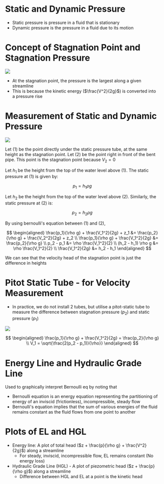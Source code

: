 # Static and Dynamic Pressure

- Static pressure is pressure in a fluid that is stationary
- Dynamic pressure is the pressure in a fluid due to its motion

# Concept of Stagnation Point and Stagnation Pressure

![](https://www.princeton.edu/~maelabs/hpt/mechanics/b123.gif)

- At the stagnation point, the pressure is the largest along a given streamline
- This is because the kinetic energy ($\frac{V^2}{2g}$) is converted into a pressure rise

# Measurement of Static and Dynamic Pressure

![](https://qph.fs.quoracdn.net/main-qimg-aec497bc6e744423149679f5a1d52f9f.webp)

Let $(1)$ be the point directly under the static pressure tube, at the same height as the stagnation point. Let $(2)$ be the point right in front of the bent pipe. This point is the stagnation point because $V_2 = 0$

Let $h_1$ be the height from the top of the water level above $(1)$. The static pressure at $(1)$ is given by:

$$
p_1 = h_1 \rho g
$$

Let $h_2$ be the height from the top of the water level above $(2)$. Similarly, the static pressure at $(2)$ is:

$$
p_2 = h_2 \rho g
$$

By using bernoulli's equation between $(1)$ and $(2)$,

$$
\begin{aligned}
\frac{p_1}{\rho g} + \frac{V_1^2}{2g} + z_1 &= \frac{p_2}{\rho g} + \frac{V_2^2}{2g} + z_2 \\
\frac{p_1}{\rho g} + \frac{V_1^2}{2g} &= \frac{p_2}{\rho g} \\
p_2 - p_1 &=  \rho \frac{V_1^2}{2} \\
(h_2 - h_1) \rho g &= \rho \frac{V_1^2}{2} \\
\frac{V_1^2}{2g} &= h_2 - h_1
\end{aligned}
$$

We can see that the velocity head of the stagnation point is just the difference in heights

# Pitot Static Tube - for Velocity Measurement

- In practice, we do not install 2 tubes, but utilise a pitot-static tube to measure the difference between stagnation pressure ($p_2$) and static pressure ($p_1$)

![](https://ars.els-cdn.com/content/image/3-s2.0-B9780080511351500121-u07-54-9780080511351.jpg)

$$
\begin{aligned}
\frac{p_1}{\rho g} + \frac{V_1^2}{2g} = \frac{p_2}{\rho g} \\
V_1 = \sqrt{\frac{2(p_2 - p_1)}{\rho}}
\end{aligned}
$$

# Energy Line and Hydraulic Grade Line

Used to graphically interpret Bernoulli eq by noting that

- Bernoulli equation is an energy equation representing the partitioning of energy of an inviscid (frictionless), incompressible, steady flow
- Bernoulli's equation implies that the sum of various energies of the fluid remains constant as the fluid flows from one point to another

# Plots of EL and HGL

- Energy line: A plot of total head ($z + \frac{p}{\rho g} + \frac{V^2}{2g}$) along a streamline
  - For steady, inviscid, incompressible flow, EL remains constant (No energy loss)
- Hydraulic Grade Line (HGL) - A plot of piezometric head ($z + \frac{p}{\rho g}$) along a streamline
  - Difference between HGL and EL at a point is the kinetic head
